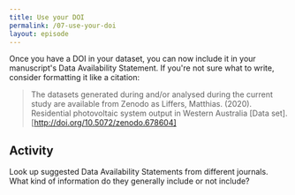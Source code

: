 ```yaml
---
title: Use your DOI
permalink: /07-use-your-doi
layout: episode
---
```


Once you have a DOI in your dataset, you can now include it in your manuscript's Data Availability Statement. If you're not sure what to write, consider formatting it like a citation:

> The datasets generated during and/or analysed during the current study are available from Zenodo as Liffers, Matthias. (2020). Residential photovoltaic system output in Western Australia [Data set]. [http://doi.org/10.5072/zenodo.678604]

## Activity

Look up suggested Data Availability Statements from different journals. What kind of information do they generally include or not include?